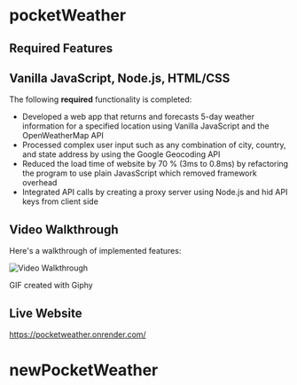 # pocketWeather




## Required Features
## Vanilla JavaScript, Node.js, HTML/CSS 

The following **required** functionality is completed:

* Developed a web app that returns and forecasts 5-day weather information for a specified location using Vanilla JavaScript and the OpenWeatherMap API 
* Processed complex user input such as any combination of city, country, and state address by using the Google Geocoding API 
* Reduced the load time of website by 70 % (3ms to 0.8ms) by refactoring the program to use plain JavasScript which removed framework overhead 
* Integrated API calls by creating a proxy server using Node.js and hid API keys from client side


## Video Walkthrough

Here's a walkthrough of implemented features:

<img src='https://media.giphy.com/media/v1.Y2lkPTc5MGI3NjExN2U5NmIyNzU4M2E0NmZiYTEyMzZjZjNlNDgzZmVmYzZhYmRmODI5ZCZjdD1n/6hbJvNeYxoWqAC4gOT/giphy.gif' title='Video Walkthrough' width='' alt='Video Walkthrough' />

<!-- Replace this with whatever GIF tool you used! -->
GIF created with Giphy 

## Live Website
https://pocketweather.onrender.com/
# newPocketWeather

